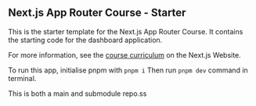 ## Next.js App Router Course - Starter

This is the starter template for the Next.js App Router Course. It contains the starting code for the dashboard application.

For more information, see the [course curriculum](https://nextjs.org/learn) on the Next.js Website.

To run this app, initialise pnpm with ```pnpm i```
Then run ```pnpm dev``` command in terminal.

This is both a main and submodule repo.ss